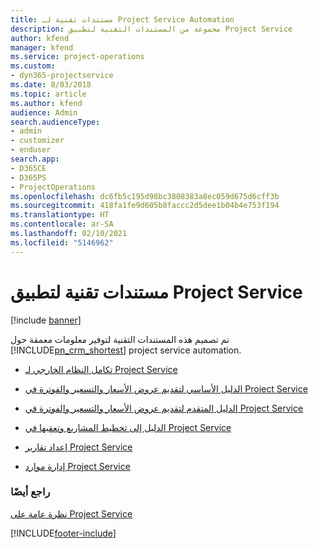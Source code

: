 ```yaml
---
title: مستندات تقنية لـ Project Service Automation
description: مجموعة من المستندات التقنية لتطبيق Project Service
author: kfend
manager: kfend
ms.service: project-operations
ms.custom:
- dyn365-projectservice
ms.date: 8/03/2018
ms.topic: article
ms.author: kfend
audience: Admin
search.audienceType:
- admin
- customizer
- enduser
search.app:
- D365CE
- D365PS
- ProjectOperations
ms.openlocfilehash: dc6fb5c195d98bc3808383a8ec059d675d6cff3b
ms.sourcegitcommit: 418fa1fe9d605b8faccc2d5dee1b04b4e753f194
ms.translationtype: HT
ms.contentlocale: ar-SA
ms.lasthandoff: 02/10/2021
ms.locfileid: "5146962"
---
```

# <a name="white-papers-for-project-service"></a>مستندات تقنية لتطبيق Project Service

[!include [banner](../includes/psa-now-project-operations.md)]

تم تصميم هذه المستندات التقنية لتوفير معلومات معمقة حول [!INCLUDE[pn_crm_shortest](../includes/pn-crm-shortest.md)] project service automation.

-   [تكامل النظام الخارجي لـ Project Service](https://go.microsoft.com/fwlink/?LinkId=825445)

-   [الدليل الأساسي لتقديم عروض الأسعار والتسعير والفوترة في Project Service](https://go.microsoft.com/fwlink/?LinkId=825241)

-   [الدليل المتقدم لتقديم عروض الأسعار والتسعير والفوترة في Project Service](https://go.microsoft.com/fwlink/?LinkId=825242)

-   [الدليل إلى تخطيط المشاريع وتعقبها في Project Service](https://go.microsoft.com/fwlink/?LinkId=825243)

-   [إعداد تقارير Project Service](https://go.microsoft.com/fwlink/?LinkId=825446)

-   [إدارة موارد Project Service](https://go.microsoft.com/fwlink/?LinkId=825244)

### <a name="see-also"></a>راجع أيضًا
 [نظرة عامة على Project Service](../psa/overview.md)


[!INCLUDE[footer-include](../includes/footer-banner.md)]